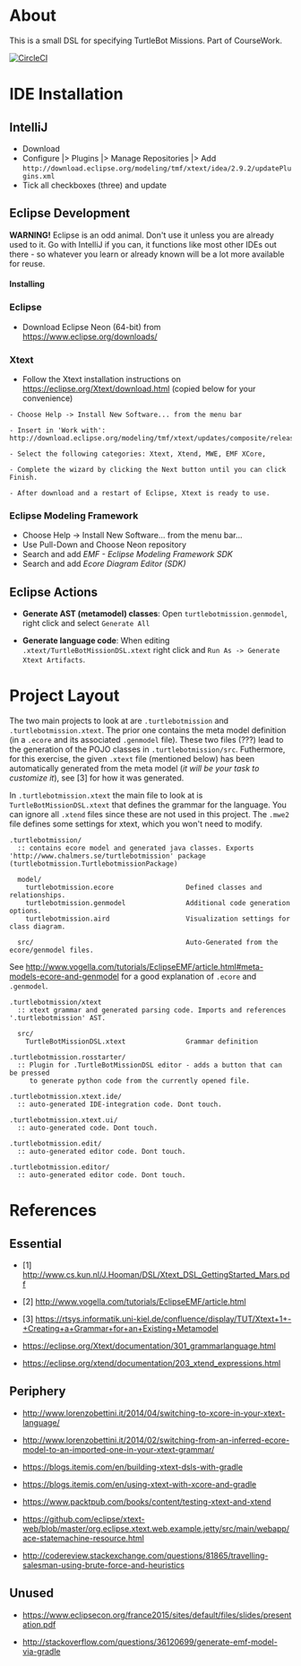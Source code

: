 About
=====
This is a small DSL for specifying TurtleBot Missions. Part of CourseWork.

[![CircleCI](https://circleci.com/gh/lindwaltz/course_se17_robotdsl.svg?style=svg)](https://circleci.com/gh/lindwaltz/course_se17_robotdsl)

IDE Installation
================

IntelliJ
--------

- Download
- Configure |> Plugins |> Manage Repositories |> Add
  `http://download.eclipse.org/modeling/tmf/xtext/idea/2.9.2/updatePlugins.xml`
- Tick all checkboxes (three) and update

Eclipse Development
-------------------
**WARNING!** Eclipse is an odd animal. Don't use it unless you are already used to it. Go with IntelliJ if you can, it functions like most other IDEs out there - so whatever you learn or already known will be a lot more available for reuse.

#### Installing

### Eclipse
* Download Eclipse Neon (64-bit) from https://www.eclipse.org/downloads/

### Xtext

- Follow the Xtext installation instructions on https://eclipse.org/Xtext/download.html (copied below for your convenience)

```
- Choose Help -> Install New Software... from the menu bar

- Insert in 'Work with': http://download.eclipse.org/modeling/tmf/xtext/updates/composite/releases/

- Select the following categories: Xtext, Xtend, MWE, EMF XCore,

- Complete the wizard by clicking the Next button until you can click Finish.

- After download and a restart of Eclipse, Xtext is ready to use.

```

### Eclipse Modeling Framework

- Choose Help -> Install New Software... from the menu bar...
- Use Pull-Down and Choose Neon repository
- Search and add *EMF - Eclipse Modeling Framework SDK*
- Search and add *Ecore Diagram Editor (SDK)*

Eclipse Actions
---------------
- **Generate AST (metamodel) classes**: Open `turtlebotmission.genmodel`, right click and select `Generate All`

- **Generate language code**: When editing `.xtext/TurtleBotMissionDSL.xtext` right click and `Run As -> Generate Xtext Artifacts`.

Project Layout
==============
The two main projects to look at are `.turtlebotmission` and `.turtlebotmission.xtext`. The prior one contains the meta model definition (in a `.ecore` and its associated `.genmodel` file). These two files (???) lead to the generation of the POJO classes in `.turtlebotmission/src`. Futhermore, for this exercise, the given `.xtext` file (mentioned below) has been automatically generated from the meta model (*it will be your task to customize it*), see [3] for how it was generated.

In `.turtlebotmission.xtext` the main file to look at is `TurtleBotMissionDSL.xtext` that defines the grammar for the language. You can ignore all `.xtend` files since these are not used in this project. The `.mwe2` file defines some settings for xtext, which you won't need to modify.

```
.turtlebotmission/
  :: contains ecore model and generated java classes. Exports 'http://www.chalmers.se/turtlebotmission' package (turtlebotmission.TurtlebotmissionPackage)

  model/
    turtlebotmission.ecore                  Defined classes and relationships.
    turtlebotmission.genmodel               Additional code generation options.
    turtlebotmission.aird                   Visualization settings for class diagram.
  
  src/                                      Auto-Generated from the ecore/genmodel files.

```

See http://www.vogella.com/tutorials/EclipseEMF/article.html#meta-models-ecore-and-genmodel for a good explanation of `.ecore` and `.genmodel`.

```
.turtlebotmission/xtext
  :: xtext grammar and generated parsing code. Imports and references '.turtlebotmission' AST.

  src/
    TurtleBotMissionDSL.xtext               Grammar definition
```

```
.turtlebotmission.rosstarter/
  :: Plugin for .TurtleBotMissionDSL editor - adds a button that can be pressed
     to generate python code from the currently opened file.
```

```
.turtlebotmission.xtext.ide/
  :: auto-generated IDE-integration code. Dont touch.
```

```
.turtlebotmission.xtext.ui/
  :: auto-generated code. Dont touch.
```

```
.turtlebotmission.edit/
  :: auto-generated editor code. Dont touch.
```

```
.turtlebotmission.editor/
  :: auto-generated editor code. Dont touch.
```

References
==========

Essential
---------
- [1] http://www.cs.kun.nl/J.Hooman/DSL/Xtext_DSL_GettingStarted_Mars.pdf

- [2] http://www.vogella.com/tutorials/EclipseEMF/article.html

- [3] https://rtsys.informatik.uni-kiel.de/confluence/display/TUT/Xtext+1+-+Creating+a+Grammar+for+an+Existing+Metamodel

- https://eclipse.org/Xtext/documentation/301_grammarlanguage.html

- https://eclipse.org/xtend/documentation/203_xtend_expressions.html

Periphery
---------
- http://www.lorenzobettini.it/2014/04/switching-to-xcore-in-your-xtext-language/

- http://www.lorenzobettini.it/2014/02/switching-from-an-inferred-ecore-model-to-an-imported-one-in-your-xtext-grammar/

- https://blogs.itemis.com/en/building-xtext-dsls-with-gradle

- https://blogs.itemis.com/en/using-xtext-with-xcore-and-gradle

- https://www.packtpub.com/books/content/testing-xtext-and-xtend

- https://github.com/eclipse/xtext-web/blob/master/org.eclipse.xtext.web.example.jetty/src/main/webapp/ace-statemachine-resource.html

- http://codereview.stackexchange.com/questions/81865/travelling-salesman-using-brute-force-and-heuristics

Unused
------
- https://www.eclipsecon.org/france2015/sites/default/files/slides/presentation.pdf

- http://stackoverflow.com/questions/36120699/generate-emf-model-via-gradle